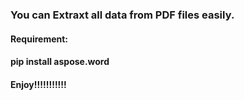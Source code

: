 <h3>You can Extraxt all data from PDF files easily.</h3>
<h4>Requirement:</h4>
<h4>pip install aspose.word</h4>
<h4>Enjoy!!!!!!!!!!!</h4>
